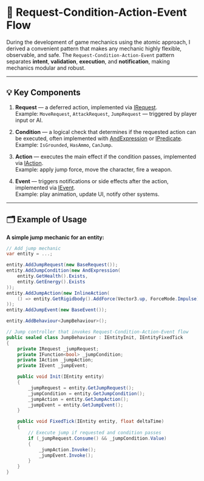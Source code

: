 # 📌 Request-Condition-Action-Event Flow

During the development of game mechanics using the atomic approach, I derived a convenient pattern that makes any mechanic highly flexible, observable, and safe. The `Request-Condition-Action-Event` pattern separates **intent**, **validation**, **execution**, and **notification**, making mechanics modular and robust.

---

## 💡 Key Components

1. **Request** — a deferred action, implemented via [IRequest](../Elements/Requests/IRequest.md).  
   Example: `MoveRequest`, `AttackRequest`, `JumpRequest` — triggered by player input or AI.

2. **Condition** — a logical check that determines if the requested action can be executed, often implemented with [AndExpression](../Elements/Expressions/AndExpression.md) or [IPredicate](../Elements/Functions/IPredicate.md).  
   Example: `IsGrounded`, `HasAmmo`, `CanJump`.

3. **Action** — executes the main effect if the condition passes, implemented via [IAction](../Elements/Actions/IAction.md).  
   Example: apply jump force, move the character, fire a weapon.

4. **Event** — triggers notifications or side effects after the action, implemented via [IEvent](../Elements/Events/IEvent.md).  
   Example: play animation, update UI, notify other systems.

---

## 🗂 Example of Usage

**A simple jump mechanic for an entity:**

```csharp
// Add jump mechanic
var entity = ...;

entity.AddJumpRequest(new BaseRequest());
entity.AddJumpCondition(new AndExpression(
    entity.GetHealth().Exists,
    entity.GetEnergy().Exists
));
entity.AddJumpAction(new InlineAction(
    () => entity.GetRigidbody().AddForce(Vector3.up, ForceMode.Impulse)
));
entity.AddJumpEvent(new BaseEvent());

entity.AddBehaviour<JumpBehaviour>();
```

```csharp
// Jump controller that invokes Request-Condition-Action-Event flow
public sealed class JumpBehaviour : IEntityInit, IEntityFixedTick
{
    private IRequest _jumpRequest;       
    private IFunction<bool> _jumpCondition; 
    private IAction _jumpAction;         
    private IEvent _jumpEvent;           

    public void Init(IEntity entity)
    {
        _jumpRequest = entity.GetJumpRequest();
        _jumpCondition = entity.GetJumpCondition();
        _jumpAction = entity.GetJumpAction();
        _jumpEvent = entity.GetJumpEvent();
    }

    public void FixedTick(IEntity entity, float deltaTime)
    {
        // Execute jump if requested and condition passes
        if (_jumpRequest.Consume() && _jumpCondition.Value)
        {
            _jumpAction.Invoke();
            _jumpEvent.Invoke();
        }
    }
}
```